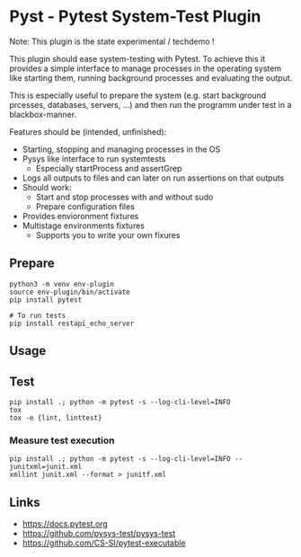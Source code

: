 
# Pyst - Pytest System-Test Plugin

Note: This plugin is the state experimental / techdemo !

This plugin should ease system-testing with Pytest.
To achieve this it provides a simple interface to
manage processes in the operating system like starting them,
running background processes and evaluating the output.

This is especially useful to prepare the system
(e.g. start background prcesses, databases, servers, ...) and then
run the programm under test in a blackbox-manner.

Features should be (intended, unfinished):

* Starting, stopping and managing processes in the OS
* Pysys like interface to run systemtests
    * Especially startProcess and assertGrep
* Logs all outputs to files and can later on run assertions on that outputs
* Should work:
    * Start and stop processes with and without sudo
    * Prepare configuration files
* Provides envioronment fixtures
* Multistage environments fixtures
    * Supports you to write your own fixures


## Prepare

    python3 -m venv env-plugin
    source env-plugin/bin/activate
    pip install pytest

    # To run tests
    pip install restapi_echo_server


## Usage


## Test

    pip install .; python -m pytest -s --log-cli-level=INFO
    tox
    tox -e {lint, linttest}

### Measure test execution
    pip install .; python -m pytest -s --log-cli-level=INFO --junitxml=junit.xml
    xmllint junit.xml --format > junitf.xml


## Links

* https://docs.pytest.org
* https://github.com/pysys-test/pysys-test
* https://github.com/CS-SI/pytest-executable



